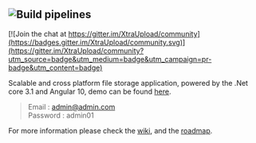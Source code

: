 ![Build pipelines](https://github.com/veteran1/XtraUpload/workflows/Build%20pipelines/badge.svg)
---

[![Join the chat at https://gitter.im/XtraUpload/community](https://badges.gitter.im/XtraUpload/community.svg)](https://gitter.im/XtraUpload/community?utm_source=badge&utm_medium=badge&utm_campaign=pr-badge&utm_content=badge)

Scalable and cross platform file storage application, powered by the .Net core 3.1 and Angular 10, demo can be found [here](http://xtraupload.soft-valley.net/).  
  > Email : admin@admin.com  
  > Password : admin01  

For more information please check the [wiki](https://github.com/7amou3/XtraUpload/wiki), and the [roadmap](https://github.com/users/7amou3/projects/1).
